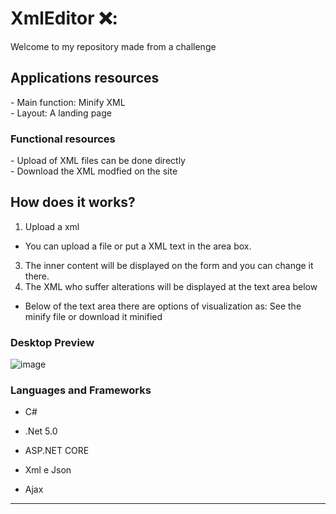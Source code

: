 # XmlEditor ❌:

Welcome to my repository made from a challenge 

<h2>Applications resources</h2>
- Main function: Minify XML<br>
- Layout: A landing page


<h3>Functional resources</h3>
- Upload of XML files can be done directly<br>
- Download the XML modfied on the site

<h2>How does it works?</h2>


1. Upload a xml
  - You can upload a file or put a XML text in the area box.
3. The inner content will be displayed on the form and you can change it there.
4. The XML who suffer alterations will be displayed at the text area below
  - Below of the text area there are options of visualization as: See the minify file or download it minified

### Desktop Preview

![image](https://user-images.githubusercontent.com/55301440/162000593-0d60bd35-2b5d-49ab-9573-54157457870e.png)



### Languages and Frameworks

- C#

- .Net 5.0

- ASP.NET CORE

- Xml e Json

- Ajax

<hr>

